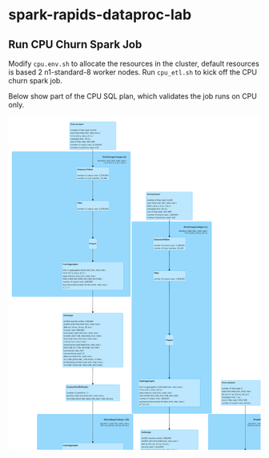 <!--
 Copyright 2022-2023 NVIDIA Corporation.
 
 Licensed under the Apache License, Version 2.0 (the "License");
 you may not use this file except in compliance with the License.
 You may obtain a copy of the License at
 
     http://www.apache.org/licenses/LICENSE-2.0
 
 Unless required by applicable law or agreed to in writing, software
 distributed under the License is distributed on an "AS IS" BASIS,
 WITHOUT WARRANTIES OR CONDITIONS OF ANY KIND, either express or implied.
 See the License for the specific language governing permissions and
 limitations under the License.
-->

# spark-rapids-dataproc-lab

## Run CPU Churn Spark Job

Modify `cpu.env.sh` to allocate the resources in the cluster, default resources is based 2 n1-standard-8 worker nodes. Run `cpu_etl.sh` to kick off the CPU churn spark job.

Below show part of the CPU SQL plan, which validates the job runs on CPU only.

![CPU SQL Plan](../images/cpu_sql_plan.png) 
